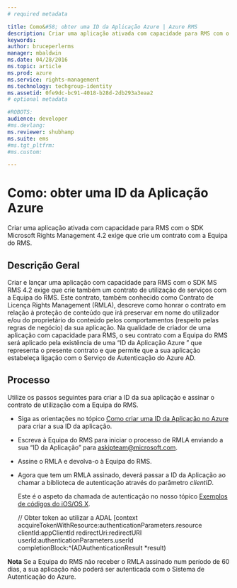 ```yaml
---
# required metadata

title: Como&#58; obter uma ID da Aplicação Azure | Azure RMS
description: Criar uma aplicação ativada com capacidade para RMS com o SDK Microsoft Rights Management 4.2 exige que crie um contrato com a Equipa do RMS.
keywords:
author: bruceperlerms
manager: mbaldwin
ms.date: 04/28/2016
ms.topic: article
ms.prod: azure
ms.service: rights-management
ms.technology: techgroup-identity
ms.assetid: 0fe9dc-bc91-4018-b28d-2db293a3eaa2
# optional metadata

#ROBOTS:
audience: developer
#ms.devlang:
ms.reviewer: shubhamp
ms.suite: ems
#ms.tgt_pltfrm:
#ms.custom:

---
```


# Como: obter uma ID da Aplicação Azure

Criar uma aplicação ativada com capacidade para RMS com o SDK Microsoft Rights Management 4.2 exige que crie um contrato com a Equipa do RMS.

## Descrição Geral

Criar e lançar uma aplicação com capacidade para RMS com o SDK MS RMS 4.2 exige que crie também um contrato de utilização de serviços com a Equipa do RMS. Este contrato, também conhecido como Contrato de Licença Rights Management (RMLA), descreve como honrar o contrato em relação à proteção de conteúdo que irá preservar em nome do utilizador e/ou do proprietário do conteúdo pelos comportamentos (respeito pelas regras de negócio) da sua aplicação. Na qualidade de criador de uma aplicação com capacidade para RMS, o seu contrato com a Equipa do RMS será aplicado pela existência de uma “ID da Aplicação Azure ” que representa o presente contrato e que permite que a sua aplicação estabeleça ligação com o Serviço de Autenticação do Azure AD.

## Processo

Utilize os passos seguintes para criar a ID da sua aplicação e assinar o contrato de utilização com a Equipa do RMS.

-   Siga as orientações no tópico [Como criar uma ID da Aplicação no Azure](https://msdn.microsoft.com/en-us/library/azure/dn132599.aspx) para criar a sua ID da aplicação.
-   Escreva à Equipa do RMS para iniciar o processo de RMLA enviando a sua “ID da Aplicação” para <askipteam@microsoft.com>.
-   Assine o RMLA e devolva-o à Equipa do RMS.
-   Agora que tem um RMLA assinado, deverá passar a ID da Aplicação ao chamar a biblioteca de autenticação através do parâmetro *clientID*.

    Este é o aspeto da chamada de autenticação no nosso tópico [Exemplos de códigos do iOS/OS X](ios-os-x-code-examples.md).


    // Obter token ao utilizar a ADAL
        [context acquireTokenWithResource:authenticationParameters.resource
                                 clientId:appClientId
                              redirectUri:redirectURI
                                   userId:authenticationParameters.userId
                          completionBlock:^(ADAuthenticationResult *result)



**Nota** Se a Equipa do RMS não receber o RMLA assinado num período de 60 dias, a sua aplicação não poderá ser autenticada com o Sistema de Autenticação do Azure.

 

 

 


<!--HONumber=Apr16_HO4-->


